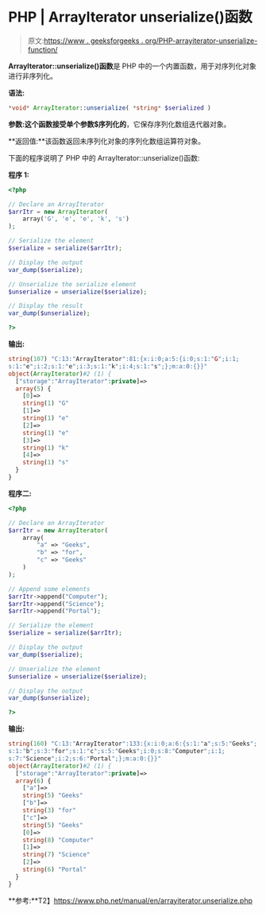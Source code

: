 # PHP | ArrayIterator unserialize()函数

> 原文:[https://www . geeksforgeeks . org/PHP-arrayiterator-unserialize-function/](https://www.geeksforgeeks.org/php-arrayiterator-unserialize-function/)

**ArrayIterator::unserialize()函数**是 PHP 中的一个内置函数，用于对序列化对象进行非序列化。

**语法:**

```php
*void* ArrayIterator::unserialize( *string* $serialized )
```

**参数:**这个函数接受单个参数**$序列化的**，它保存序列化数组迭代器对象。

**返回值:**该函数返回未序列化对象的序列化数组运算符对象。

下面的程序说明了 PHP 中的 ArrayIterator::unserialize()函数:

**程序 1:**

```php
<?php

// Declare an ArrayIterator
$arrItr = new ArrayIterator(
    array('G', 'e', 'e', 'k', 's')
);

// Serialize the element
$serialize = serialize($arrItr); 

// Display the output
var_dump($serialize);

// Unserialize the serialize element
$unserialize = unserialize($serialize);

// Display the result
var_dump($unserialize);

?>
```

**输出:**

```php
string(107) "C:13:"ArrayIterator":81:{x:i:0;a:5:{i:0;s:1:"G";i:1;
s:1:"e";i:2;s:1:"e";i:3;s:1:"k";i:4;s:1:"s";};m:a:0:{}}"
object(ArrayIterator)#2 (1) {
  ["storage":"ArrayIterator":private]=>
  array(5) {
    [0]=>
    string(1) "G"
    [1]=>
    string(1) "e"
    [2]=>
    string(1) "e"
    [3]=>
    string(1) "k"
    [4]=>
    string(1) "s"
  }
}

```

**程序二:**

```php
<?php

// Declare an ArrayIterator
$arrItr = new ArrayIterator(
    array(
        "a" => "Geeks",
        "b" => "for",
        "c" => "Geeks"
    )
);

// Append some elements
$arrItr->append("Computer"); 
$arrItr->append("Science"); 
$arrItr->append("Portal"); 

// Serialize the element
$serialize = serialize($arrItr); 

// Display the output
var_dump($serialize);

// Unserialize the element
$unserialize = unserialize($serialize); 

// Display the output
var_dump($unserialize);

?>
```

**输出:**

```php
string(160) "C:13:"ArrayIterator":133:{x:i:0;a:6:{s:1:"a";s:5:"Geeks";
s:1:"b";s:3:"for";s:1:"c";s:5:"Geeks";i:0;s:8:"Computer";i:1;
s:7:"Science";i:2;s:6:"Portal";};m:a:0:{}}"
object(ArrayIterator)#2 (1) {
  ["storage":"ArrayIterator":private]=>
  array(6) {
    ["a"]=>
    string(5) "Geeks"
    ["b"]=>
    string(3) "for"
    ["c"]=>
    string(5) "Geeks"
    [0]=>
    string(8) "Computer"
    [1]=>
    string(7) "Science"
    [2]=>
    string(6) "Portal"
  }
}

```

**参考:**T2】https://www.php.net/manual/en/arrayiterator.unserialize.php
